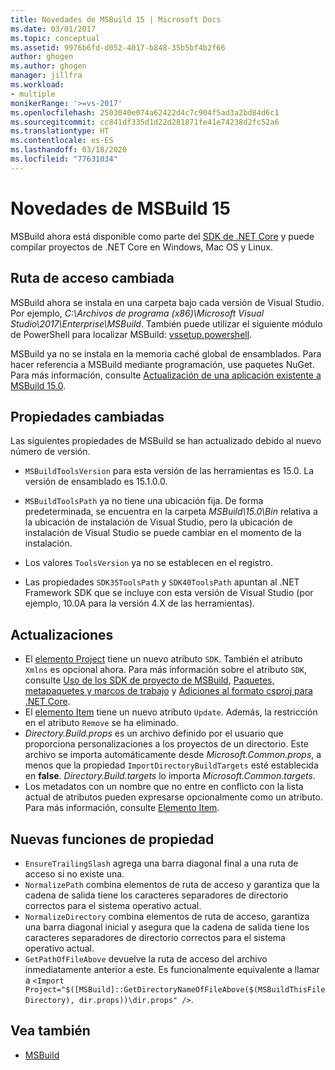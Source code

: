 ```yaml
---
title: Novedades de MSBuild 15 | Microsoft Docs
ms.date: 03/01/2017
ms.topic: conceptual
ms.assetid: 9976b6fd-d052-4017-b848-35b5bf4b2f66
author: ghogen
ms.author: ghogen
manager: jillfra
ms.workload:
- multiple
monikerRange: '>=vs-2017'
ms.openlocfilehash: 2503040e074a62422d4c7c904f5ad3a2bd84d6c1
ms.sourcegitcommit: cc841df335d1d22d281871fe41e74238d2fc52a6
ms.translationtype: HT
ms.contentlocale: es-ES
ms.lasthandoff: 03/18/2020
ms.locfileid: "77631034"
---
```

# <a name="whats-new-in-msbuild-15"></a>Novedades de MSBuild 15

MSBuild ahora está disponible como parte del [SDK de .NET Core](https://www.microsoft.com/net/download/core) y puede compilar proyectos de .NET Core en Windows, Mac OS y Linux.

## <a name="changed-path"></a>Ruta de acceso cambiada

 MSBuild ahora se instala en una carpeta bajo cada versión de Visual Studio. Por ejemplo, *C:\Archivos de programa (x86)\Microsoft Visual Studio\2017\Enterprise\MSBuild*. También puede utilizar el siguiente módulo de PowerShell para localizar MSBuild: [vssetup.powershell](https://github.com/Microsoft/vssetup.powershell).

 MSBuild ya no se instala en la memoria caché global de ensamblados. Para hacer referencia a MSBuild mediante programación, use paquetes NuGet. Para más información, consulte [Actualización de una aplicación existente a MSBuild 15.0](../msbuild/updating-an-existing-application.md).

## <a name="changed-properties"></a>Propiedades cambiadas

 Las siguientes propiedades de MSBuild se han actualizado debido al nuevo número de versión.

- `MSBuildToolsVersion` para esta versión de las herramientas es 15.0. La versión de ensamblado es 15.1.0.0.

- `MSBuildToolsPath` ya no tiene una ubicación fija. De forma predeterminada, se encuentra en la carpeta *MSBuild\15.0\Bin* relativa a la ubicación de instalación de Visual Studio, pero la ubicación de instalación de Visual Studio se puede cambiar en el momento de la instalación.

- Los valores `ToolsVersion` ya no se establecen en el registro.

- Las propiedades `SDK35ToolsPath` y `SDK40ToolsPath` apuntan al .NET Framework SDK que se incluye con esta versión de Visual Studio (por ejemplo, 10.0A para la versión 4.X de las herramientas).

## <a name="updates"></a>Actualizaciones

- El [elemento Project](../msbuild/project-element-msbuild.md) tiene un nuevo atributo `SDK`. También el atributo `Xmlns` es opcional ahora. Para más información sobre el atributo `SDK`, consulte [Uso de los SDK de proyecto de MSBuild](../msbuild/how-to-use-project-sdk.md), [Paquetes, metapaquetes y marcos de trabajo](/dotnet/core/packages) y [Adiciones al formato csproj para .NET Core](/dotnet/core/tools/csproj).
- El [elemento Item](../msbuild/item-element-msbuild.md) tiene un nuevo atributo `Update`. Además, la restricción en el atributo `Remove` se ha eliminado.
- *Directory.Build.props* es un archivo definido por el usuario que proporciona personalizaciones a los proyectos de un directorio. Este archivo se importa automáticamente desde *Microsoft.Common.props*, a menos que la propiedad `ImportDirectoryBuildTargets` esté establecida en **false**. *Directory.Build.targets* lo importa *Microsoft.Common.targets*.
- Los metadatos con un nombre que no entre en conflicto con la lista actual de atributos pueden expresarse opcionalmente como un atributo. Para más información, consulte [Elemento Item](../msbuild/item-element-msbuild.md).

## <a name="new-property-functions"></a>Nuevas funciones de propiedad

- `EnsureTrailingSlash` agrega una barra diagonal final a una ruta de acceso si no existe una.
- `NormalizePath` combina elementos de ruta de acceso y garantiza que la cadena de salida tiene los caracteres separadores de directorio correctos para el sistema operativo actual.
- `NormalizeDirectory` combina elementos de ruta de acceso, garantiza una barra diagonal inicial y asegura que la cadena de salida tiene los caracteres separadores de directorio correctos para el sistema operativo actual.
- `GetPathOfFileAbove` devuelve la ruta de acceso del archivo inmediatamente anterior a este. Es funcionalmente equivalente a llamar a `<Import Project="$([MSBuild]::GetDirectoryNameOfFileAbove($(MSBuildThisFileDirectory), dir.props))\dir.props" />`.

## <a name="see-also"></a>Vea también

- [MSBuild](../msbuild/msbuild.md)
